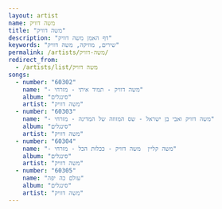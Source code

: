 ```yaml
---
layout: artist
name: משה דוויק
title: "משה דוויק"
description: "דף האמן משה דוויק"
keywords: "שירים, מוזיקה, משה דוויק"
permalink: /artists/משה-דוויק/
redirect_from:
  - /artists/list/משה דוויק
songs:
  - number: "60302"
    name: "- משה דוויק - תמיד איתי - מזרחי"
    album: "סינגלים"
    artist: "משה דוויק"
  - number: "60303"
    name: "- משה דוויק ואבי בן ישראל - שס המזוזה של המדינה - מזרחי"
    album: "סינגלים"
    artist: "משה דוויק"
  - number: "60304"
    name: "- משה קליין  משה דוויק - ככלות הכל - מזרחי"
    album: "סינגלים"
    artist: "משה דוויק"
  - number: "60305"
    name: "עולם כה יפה"
    album: "סינגלים"
    artist: "משה דוויק"
---
```

